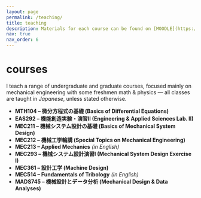 ```yaml
---
layout: page
permalink: /teaching/
title: teaching
description: Materials for each course can be found on [MOODLE](https://moodle.cc.sophia.ac.jp) page, after logging in via password.
nav: true
nav_order: 6
---
```


# courses

I teach a range of undergraduate and graduate courses, focused mainly on mechanical engineering with some freshmen math & physics — all classes are taught in *Japanese*, unless stated otherwise.

- **MTH104 – 微分方程式の基礎 (Basics of Differential Equations)**  
- **EAS292 – 機能創造実験・演習Ⅱ (Engineering & Applied Sciences Lab. II)**
- **MEC211 – 機械システム設計の基礎 (Basics of Mechanical System Design)**  
- **MEC212 – 機械工学輪講 (Special Topics on Mechanical Engineering)**   
- **MEC213 – Applied Mechanics** *(in English)*
- **MEC293 – 機械システム設計演習Ⅰ (Mechanical System Design Exercise I)**  
- **MEC361 – 設計工学 (Machine Design)**  
- **MEC514 – Fundamentals of Tribology** *(in English)*
- **MADS745 – 機械設計とデータ分析 (Mechanical Design & Data Analyses)**
